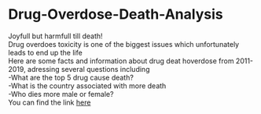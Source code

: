 # Drug-Overdose-Death-Analysis
Joyfull but harmfull till death!  
Drug overdoes toxicity is one of the biggest issues which unfortunately leads to end up the life   
Here are some facts and information about drug deat hoverdose from 2011-2019,  adressing several questions including  
-What are the top 5 drug cause death?  
  -What is the country associated with more death  
  -Who dies more male or female?  
You can find the link [here](https://fatimahalamer.github.io/Drug-Overdose-Death-Analysis/drug-overdose-dataset-analysis.html)
